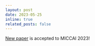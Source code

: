 ```yaml
---
layout: post
date: 2023-05-25
inline: true
related_posts: false
---
```


<a href="https://arxiv.org/abs/2311.16524">New paper</a> is accepted to MICCAI 2023!
